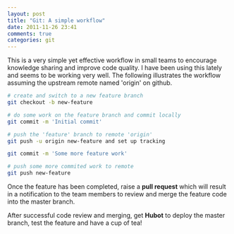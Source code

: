 ```yaml
---
layout: post
title: "Git: A simple workflow"
date: 2011-11-26 23:41
comments: true
categories: git
---
```


This is a very simple yet effective workflow in small teams to encourage knowledge sharing and improve code quality. I have been using this lately and seems to be working very well. The following illustrates the workflow assuming the upstream remote named 'origin' on github.

``` bash
# create and switch to a new feature branch
git checkout -b new-feature
```
``` bash
# do some work on the feature branch and commit locally
git commit -m 'Initial commit'

# push the 'feature' branch to remote 'origin'
git push -u origin new-feature and set up tracking
```
``` bash
git commit -m 'Some more feature work'

# push some more commited work to remote
git push new-feature
```

Once the feature has been completed, raise a **pull request** which will result in a notification to the team members to review and merge the feature code into the master branch.

After successful code review and merging, get **Hubot** to deploy the master branch, test the feature and have a cup of tea!
